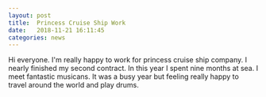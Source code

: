 ```yaml
---
layout: post
title:  Princess Cruise Ship Work
date:   2018-11-21 16:11:45
categories: news
---
```

Hi everyone. I'm really happy to work for princess cruise ship company. I nearly finished my second contract. In this year I spent nine months at sea. I meet fantastic musicans. It was a busy year but feeling really happy to travel around the world and play drums.   


